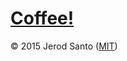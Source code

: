 # [Coffee!](https://ows-coffee.herokuapp.com)

&copy; 2015 Jerod Santo ([MIT](http://www.opensource.org/licenses/mit-license.php))
